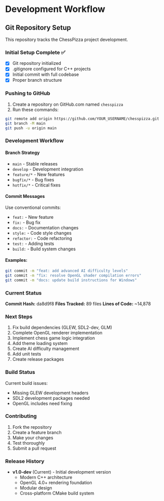 # Development Workflow

## Git Repository Setup

This repository tracks the ChessPizza project development.

### Initial Setup Complete ✅
- [x] Git repository initialized
- [x] .gitignore configured for C++ projects
- [x] Initial commit with full codebase
- [x] Proper branch structure

### Pushing to GitHub

1. Create a repository on GitHub.com named `chesspizza`
2. Run these commands:
```bash
git remote add origin https://github.com/YOUR_USERNAME/chesspizza.git
git branch -M main
git push -u origin main
```

### Development Workflow

#### Branch Strategy
- `main` - Stable releases
- `develop` - Development integration
- `feature/*` - New features
- `bugfix/*` - Bug fixes
- `hotfix/*` - Critical fixes

#### Commit Messages
Use conventional commits:
- `feat:` - New feature
- `fix:` - Bug fix
- `docs:` - Documentation changes
- `style:` - Code style changes
- `refactor:` - Code refactoring
- `test:` - Adding tests
- `build:` - Build system changes

#### Examples:
```bash
git commit -m "feat: add advanced AI difficulty levels"
git commit -m "fix: resolve OpenGL shader compilation errors"
git commit -m "docs: update build instructions for Windows"
```

### Current Status

**Commit Hash:** da8d9f8
**Files Tracked:** 89 files
**Lines of Code:** ~14,878

### Next Steps

1. Fix build dependencies (GLEW, SDL2-dev, GLM)
2. Complete OpenGL renderer implementation
3. Implement chess game logic integration
4. Add theme loading system
5. Create AI difficulty management
6. Add unit tests
7. Create release packages

### Build Status

Current build issues:
- Missing GLEW development headers
- SDL2 development packages needed
- OpenGL includes need fixing

### Contributing

1. Fork the repository
2. Create a feature branch
3. Make your changes
4. Test thoroughly
5. Submit a pull request

### Release History

- **v1.0-dev** (Current) - Initial development version
  - Modern C++ architecture
  - OpenGL 4.0+ rendering foundation
  - Modular design
  - Cross-platform CMake build system